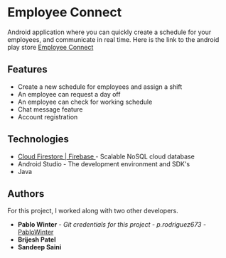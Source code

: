 # Employee Connect

Android application where you can quickly create a schedule for your employees, and communicate in real time.
Here is the link to the android play store [Employee Connect](https://play.google.com/store/apps/details?id=ca.bvc.employeeconnect)

## Features

* Create a new schedule for employees and assign a shift
* An employee can request a day off
* An employee can check for working schedule
* Chat message feature
* Account registration

## Technologies

* [Cloud Firestore | Firebase ](https://firebase.google.com/docs/firestore) - Scalable NoSQL cloud database
* Android Studio - The development environment and SDK's
* Java

## Authors

For this project, I worked along with two other developers.

* **Pablo Winter** - *Git credentials for this project - p.rodriguez673* - [PabloWinter](https://pablowinter.com/)
* **Brijesh Patel**
* **Sandeep Saini**

